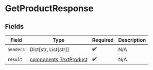 # GetProductResponse


## Fields

| Field                                                            | Type                                                             | Required                                                         | Description                                                      |
| ---------------------------------------------------------------- | ---------------------------------------------------------------- | ---------------------------------------------------------------- | ---------------------------------------------------------------- |
| `headers`                                                        | Dict[str, List[*str*]]                                           | :heavy_check_mark:                                               | N/A                                                              |
| `result`                                                         | [components.TextProduct](../../models/components/textproduct.md) | :heavy_check_mark:                                               | N/A                                                              |